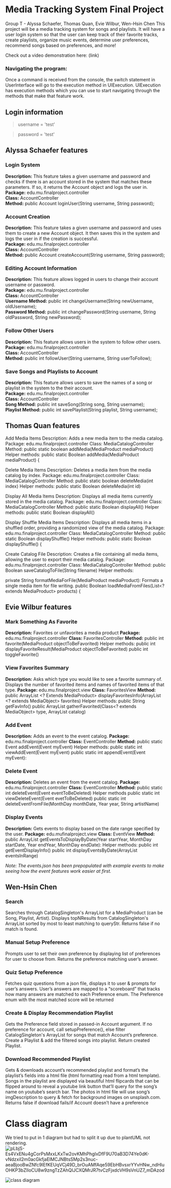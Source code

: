 
# Media Tracking System Final Project

Group T - Alyssa Schaefer, Thomas Quan, Evie Wilbur, Wen-Hsin Chen
This project will be a media tracking system for songs and playlists. It will have a user login system so that the user can keep track of their favorite tracks, create playlists, organize music events, determine user preferences, recommend songs based on preferences, and more!  

Check out a video demonstration here: (link)

### Navigating the program:
Once a command is received from the console, the switch statement in UserInterface will go to the execution method in UIExecution. UIExecution has execution methods which you can use to start navigating through the methods that make that feature work.

## Login information

> username = 'test'

> password = 'test' 


## Alyssa Schaefer features

### Login System
  **Description:**  This feature takes a given username and password and checks if there is an account stored in the system that matches these parameters. If so, it returns the Account object and logs the user in.<br>
  **Package:** edu.mu.finalproject.controller<br>
  **Class:** AccountController<br>
  **Method:** public Account loginUser(String username, String password);

### Account Creation
  **Description:**  This feature takes a given username and password and uses them to create a new Account object. It then saves this in the system and logs the user in if the creation is successful.<br>
  **Package:** edu.mu.finalproject.controller<br>
  **Class:** AccountController<br>
  **Method:** public Account createAccount(String username, String password);

### Editing Account Information
  **Description:**  This feature allows logged in users to change their account username or password.<br>
  **Package:** edu.mu.finalproject.controller<br>
  **Class:** AccountController<br>
  **Username Method:** public int changeUsername(String newUsername, oldUsername);<br>
  **Password Method:** public int changePassword(String username, String oldPassword, String newPassword);

### Follow Other Users
  **Description:** This feature allows users in the system to follow other users.<br>
  **Package:** edu.mu.finalproject.controller<br>
  **Class:** AccountController<br>
  **Method:** public int followUser(String username, String userToFollow);

### Save Songs and Playlists to Account
  **Description:**  This feature allows users to save the names of a song or playlist in the system to the their account.<br>
  **Package:** edu.mu.finalproject.controller<br>
  **Class:** AccountController<br>
  **Song Method:** public int saveSong(String song, String username);<br>
  **Playlist Method:** public int savePlaylist(String playlist, String username);


## Thomas Quan features

Add Media Items
Description: Adds a new media item to the media catalog.
Package: edu.mu.finalproject.controller
Class: MediaCatalogController
Method: public static boolean addMedia(MediaProduct mediaProduct)
Helper methods:
public static Boolean addMedia(MediaProduct mediaProduct) {

Delete Media Items
Description: Deletes a media item from the media catalog by index.
Package: edu.mu.finalproject.controller
Class: MediaCatalogController
Method: public static boolean deleteMedia(int index)
Helper methods:
public static Boolean deleteMedia(int id) 

Display All Media Items
Description: Displays all media items currently stored in the media catalog.
Package: edu.mu.finalproject.controller
Class: MediaCatalogController
Method: public static Boolean displayAll()
Helper methods:
public static Boolean displayAll() 

Display Shuffle Media Items
Description: Displays all media items in a shuffled order, providing a randomized view of the media catalog.
Package: edu.mu.finalproject.controller
Class: MediaCatalogController
Method: public static Boolean displayShuffle()
Helper methods:
public static Boolean displayShuffle() {


Create Catalog File
Description: Creates a file containing all media items, allowing the user to export their media catalog.
Package: edu.mu.finalproject.controller
Class: MediaCatalogController
Method: public Boolean saveCatalogToFile(String filename)
Helper methods:

private String formatMediaForFile(MediaProduct mediaProduct): Formats a single media item for file writing.
public Boolean loadMediaFromFiles(List<? extends MediaProduct> products) {
## Evie Wilbur features

### Mark Something As Favorite
  **Description:** Favorites or unfavorites a media product
  **Package:** edu.mu.finalproject.controller
  **Class:** FavoritesController
  **Method:** public int favorite(MediaProduct objectToBeFavorited)
  Helper methods:
  public int displayFavoriteResult(MediaProduct objectToBeFavorited)
  public int toggleFavorite()

### View Favorites Summary
  **Description:** Asks which type you would like to see a favorite summary of. Displays the number of favorited items and names of favorited items of that type.
  **Package:** edu.mu.finalproject.view
  **Class:** FavoritesView
  **Method:** public ArrayList <? Extends MediaProduct> displayFavoritesInfo(ArrayList <? extends MediaObject> favorites)
  Helper methods:
  public String getFavInfo()
  public ArrayList <MediaObject> gatherFavorited(Class<? extends MediaObject> type, ArrayList<MediaProduct> catalog)


### Add Event
  **Description:** Adds an event to the event catalog.
  **Package:** edu.mu.finalproject.controller
  **Class:** EventController
  **Method:** public static Event addEvent(Event myEvent)
  Helper methods:
  public static int viewAddEvent(Event myEvent)
  public static int appendEvent(Event myEvent): 

### Delete Event
  **Description:** Deletes an event from the event catalog. 
  **Package:** edu.mu.finalproject.controller
  **Class:** EventController
  **Method:** public static int deleteEvent(Event eventToBeDeleted)
  Helper methods
  public static int viewDeleteEvent(Event evetToBeDeleted)
  public static int deleteEventFromFile(MonthDay monthDate, Year year, String artistName)

### Display Events		
  **Description:** Gets events to display based on the date range specified by the user.
  **Package:** edu.mufinalproject.view
  **Class:** EventView
  **Method:** public ArrayList <Event> getEventsToDisplayByDate(Year startYear, MonthDay startDate, Year endYear, MonthDay endDate): 
  Helper methods:
  public int getEventDisplayInfo()
  public int displayEventsByDate(ArrayList <Event> eventsInRange)

*Note: The events.json has been prepopulated with example events to make seeing how the event features work easier at first.*

## Wen-Hsin Chen

### Search

Searches through CatalogSingleton's ArrayList<MediaProduct> for a MediaProduct (can be Song, Playlist, Artist). Displays topNResults from CatalogSingleton's ArrayList<MediaProduct> sorted by most to least matching to queryStr. Returns false if no match is found.

### Manual Setup Preference

Prompts user to set their own preference by displaying list of preferences  for user to choose from. Returns the preference matching user’s answer.

### Quiz Setup Preference

Fetches quiz questions from a json file, displays it to user & prompts for user’s answers. User’s answers are mapped to a “scoreboard” that tracks how many answers are matched to each Preference enum. The Preference enum with the most matched score will be returned

### Create & Display Recommendation Playlist

Gets the Preference field stored in passed-in Account argument. If no preference for account, call setupPreference(), else filter CatalogSingleton's ArrayList<MediaProduct> for songs that match Account’s preference. Create a Playlist & add the filtered songs into playlist. Return created Playlist.

### Download Recommended Playlist

Gets & downloads account’s recommended playlist and format’s the playlist’s fields into a html file (html formatting read from a html template). Songs in the playlist are displayed via beautiful html flipcards that can be flipped around to reveal a youtube link button that’ll query for the song’s name on youtube’s search bar. The photos in html file will use song’s imgDescription to query & fetch for background images on unsplash.com. Returns false if download fails/if Account doesn’t have a preference

# Class diagram

We tried to put in 1 diagram but had to split it up due to plantUML not rendering. 
![pLbjS-Es4VxENu4gCorPsMxxLKxTw2ovKMhPhgIxDfF9U70aB3D74Ye0dK-vNdzxiI2m0acGkfjaElMCJNBtsSMp2s3nuc-aeaBjooBwZNfc9IEfKEUqVCj49D_brOuAMfAqe59EbHBvsxrYYvHNw_ndHluOHKP3bZIloCU8w9zngTzZAhQIJCXQMrJR7tvCzFjxdcVH9sVnUZ7_mDAzod](https://github.com/23wc01/T-CS3330-FinalProject/assets/132469274/91f45ff5-9668-4cab-a96b-dcf7030a07da)

![class diagram](https://github.com/23wc01/T-CS3330-FinalProject/assets/132469274/f220b5e5-0de6-4445-8176-47eef68cc782)
